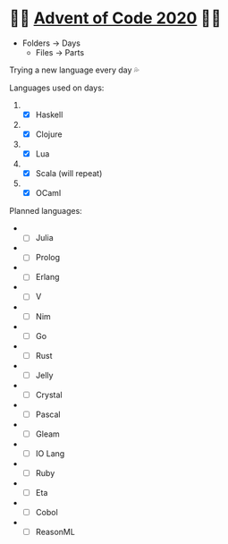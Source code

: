 # 🌟🎄 [Advent of Code 2020](https://adventofcode.com/2020) 🎄🌟

- Folders -> Days
  - Files -> Parts

Trying a new language every day 💦

Languages used on days:

1. - [x] Haskell
1. - [x] Clojure
1. - [x] Lua
1. - [x] Scala (will repeat)
1. - [x] OCaml

Planned languages:

- - [ ] Julia
- - [ ] Prolog
- - [ ] Erlang
- - [ ] V
- - [ ] Nim
- - [ ] Go
- - [ ] Rust
- - [ ] Jelly
- - [ ] Crystal
- - [ ] Pascal
- - [ ] Gleam
- - [ ] IO Lang
- - [ ] Ruby
- - [ ] Eta
- - [ ] Cobol
- - [ ] ReasonML
